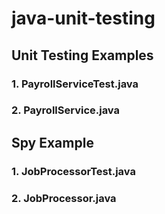 # java-unit-testing

## Unit Testing Examples
### 1. PayrollServiceTest.java
### 2. PayrollService.java

## Spy Example
### 1. JobProcessorTest.java
### 2. JobProcessor.java
